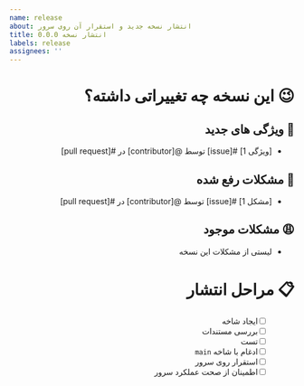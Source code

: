 ```yaml
---
name: release
about: انتشار نسخه جدید و استقرار آن روی سرور
title: انتشار نسخه 0.0.0
labels: release
assignees: ''
---
```


<div dir="rtl">

# 😉 این نسخه چه تغییراتی داشته؟

## 🚀 ویژگی های جدید

- [ویژگی 1] #[issue] توسط @[contributor] در #[pull request]

## 🐞 مشکلات رفع شده

- [مشکل 1] #[issue] توسط @[contributor] در #[pull request]

## 😩 مشکلات موجود

- لیستی از مشکلات این نسخه

# 📋 مراحل انتشار

- [ ] &emsp;&ensp; ایجاد شاخه
- [ ] &emsp;&ensp; بررسی مستندات
- [ ] &emsp;&ensp; تست
- [ ] &emsp;&ensp; ادغام با شاخه `main`
- [ ] &emsp;&ensp; استقرار روی سرور
- [ ] &emsp;&ensp; اطمینان از صحت عملکرد سرور

</div>
